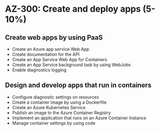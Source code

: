 # AZ-300: Create and deploy apps (5-10%)
## Create web apps by using PaaS
* Create an Azure app service Web App
* Create documentation for the API
* Create an App Service Web App for Containers
* Create an App Service background task by using WebJobs
* Enable diagnostics logging

## Design and develop apps that run in containers
* Configure diagnostic settings on resources
* Create a container image by using a Dockerfile
* Create an Azure Kubernetes Service
* Publish an image to the Azure Container Registry
* Implement an application that runs on an Azure Container Instance
* Manage container settings by using code